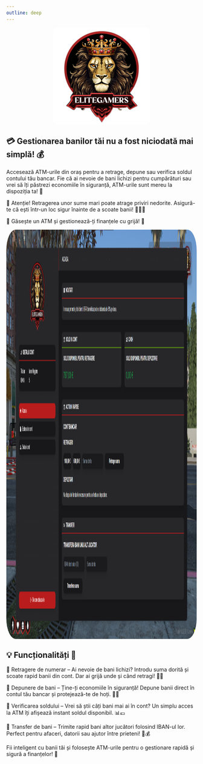 ```yaml
---
outline: deep
---
```

<img src="../public/elitegamers.png" alt="pozaRegulament" width="256" height="256" style="display: block; margin: 0px auto; border-radius: 1%; border-radius: 5%;">

## 💳 Gestionarea banilor tăi nu a fost niciodată mai simplă! 💰

Accesează ATM-urile din oraș pentru a retrage, depune sau verifica soldul contului tău bancar. Fie că ai nevoie de bani lichizi pentru cumpărături sau vrei să îți păstrezi economiile în siguranță, ATM-urile sunt mereu la dispoziția ta! 🏦

🚨 Atenție! Retragerea unor sume mari poate atrage priviri nedorite. Asigură-te că ești într-un loc sigur înainte de a scoate banii! 🕵️‍♂️💸

📍 Găsește un ATM și gestionează-ți finanțele cu grijă! 🔐

<img src="../public/important/atm.png" alt="pozaCumIntruPeServer" width="1920" height="1080" style="display: block; margin: 0px auto; border-radius: 1%; border-radius: 5%;">


## 💡 Funcționalități 📌

🔹 Retragere de numerar – Ai nevoie de bani lichizi? Introdu suma dorită și scoate rapid banii din cont. Dar ai grijă unde și când retragi! 💸👀

🔹 Depunere de bani – Ține-ți economiile în siguranță! Depune banii direct în contul tău bancar și protejează-te de hoți. 🏦🔐

🔹 Verificarea soldului – Vrei să știi câți bani mai ai în cont? Un simplu acces la ATM îți afișează instant soldul disponibil. 📊💶

🔹 Transfer de bani – Trimite rapid bani altor jucători folosind IBAN-ul lor. Perfect pentru afaceri, datorii sau ajutor între prieteni! 🔄💰

Fii inteligent cu banii tăi și folosește ATM-urile pentru o gestionare rapidă și sigură a finanțelor! 🚀







